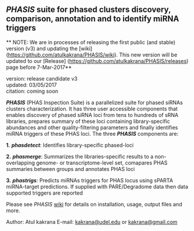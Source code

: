 ## *PHASIS* suite for phased clusters discovery, comparison, annotation and to identify miRNA triggers

** NOTE: We are in processes of releasing the first public (and stable) version (v3) and updating the [wiki] (https://github.com/atulkakrana/PHASIS/wiki). This new version will be updated to our [Release] (https://github.com/atulkakrana/PHASIS/releases) page before 7-Mar-2017**

version: release candidate v3    
updated: 03/05/2017    
citation: coming soon   

***PHASIS*** (PHAS Inspection Suite) is a parallelized suite for phased siRNAs clusters characterization. It has three user accessible components that enables discovery of phased siRNA loci from tens to hundreds of sRNA libraries, prepares summary of these loci containing library-specific abundances and other quality-filtering parameters and finally identifies miRNA triggers of these PHAS loci. The three ***PHASIS*** components are:

**1.** ***phasdetect***: Identifies library-specific phased-loci

**2.** ***phasmerge***: Summarizes the libraries-specific results to a non-overlapping genome- or transcriptome-level set, comapares PHAS summaries between groups and annotates PHAS loci

**3.** ***phastrigs***: Predicts miRNAs triggers for PHAS locus using sPARTA miRNA-target predictions. If supplied with PARE/Degradome data then data supported triggers are reported

Please see *PHASIS* [wiki](https://github.com/atulkakrana/PHASIS/wiki) for details on installation, usage, output files and more.

Author: Atul kakrana
E-mail: kakrana@udel.edu or kakrana@gmail.com
